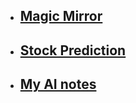 * ## [Magic Mirror](https://github.com/kingpider123/MagicMirror)
* ## [Stock Prediction](https://github.com/kingpider123/ai/blob/master/midterm/stock.ipynb)
* ## [My AI notes](https://github.com/kingpider123/ai/tree/master/notes)